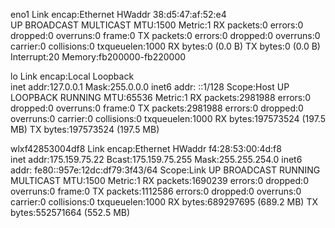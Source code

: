 eno1      Link encap:Ethernet  HWaddr 38:d5:47:af:52:e4  
          UP BROADCAST MULTICAST  MTU:1500  Metric:1
          RX packets:0 errors:0 dropped:0 overruns:0 frame:0
          TX packets:0 errors:0 dropped:0 overruns:0 carrier:0
          collisions:0 txqueuelen:1000 
          RX bytes:0 (0.0 B)  TX bytes:0 (0.0 B)
          Interrupt:20 Memory:fb200000-fb220000 

lo        Link encap:Local Loopback  
          inet addr:127.0.0.1  Mask:255.0.0.0
          inet6 addr: ::1/128 Scope:Host
          UP LOOPBACK RUNNING  MTU:65536  Metric:1
          RX packets:2981988 errors:0 dropped:0 overruns:0 frame:0
          TX packets:2981988 errors:0 dropped:0 overruns:0 carrier:0
          collisions:0 txqueuelen:1000 
          RX bytes:197573524 (197.5 MB)  TX bytes:197573524 (197.5 MB)

wlxf42853004df8 Link encap:Ethernet  HWaddr f4:28:53:00:4d:f8  
          inet addr:175.159.75.22  Bcast:175.159.75.255  Mask:255.255.254.0
          inet6 addr: fe80::957e:12dc:df79:3f43/64 Scope:Link
          UP BROADCAST RUNNING MULTICAST  MTU:1500  Metric:1
          RX packets:1690239 errors:0 dropped:0 overruns:0 frame:0
          TX packets:1112586 errors:0 dropped:0 overruns:0 carrier:0
          collisions:0 txqueuelen:1000 
          RX bytes:689297695 (689.2 MB)  TX bytes:552571664 (552.5 MB)

